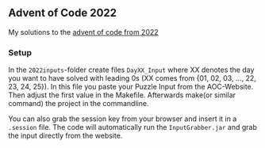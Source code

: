 ## Advent of Code 2022

My solutions to the <a href="https://adventofcode.com/2022">advent of code from 2022</a>

### Setup

In the `2022inputs`-folder create files `DayXX_Input` where XX denotes the day you want to have solved with leading 0s (XX comes from {01, 02, 03, ..., 22, 23, 24, 25}). In this file you paste your Puzzle Input from the AOC-Website. Then adjust the first value in the Makefile. Afterwards make(or similar command) the project in the commandline.

You can also grab the session key from your browser and insert it in a `.session` file. The code will automatically run the `InputGrabber.jar` and grab the input directly from the website.